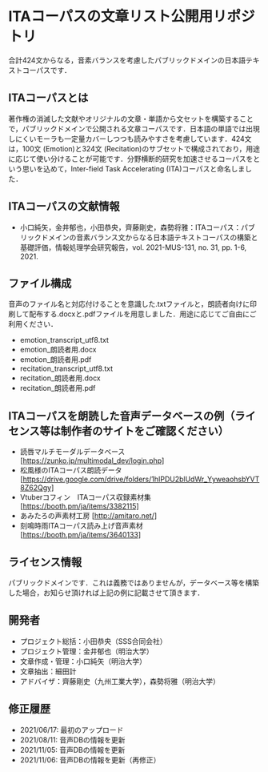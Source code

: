 # ITAコーパスの文章リスト公開用リポジトリ
合計424文からなる，音素バランスを考慮したパブリックドメインの日本語テキストコーパスです．

## ITAコーパスとは
著作権の消滅した文献やオリジナルの文章・単語から文セットを構築することで，パブリックドメインで公開される文章コーパスです．日本語の単語では出現しにくいモーラも一定量カバーしつつも読みやすさを考慮しています．424文は，100文 (Emotion)と324文 (Recitation)のサブセットで構成されており，用途に応じて使い分けることが可能です．分野横断的研究を加速させるコーパスをという思いを込めて，Inter-field Task Accelerating (ITA)コーパスと命名しました．

## ITAコーパスの文献情報
- 小口純矢，金井郁也，小田恭央，齊藤剛史，森勢将雅：ITAコーパス：パブリックドメインの音素バランス文からなる日本語テキストコーパスの構築と基礎評価，情報処理学会研究報告，vol. 2021-MUS-131, no. 31, pp. 1-6, 2021.

## ファイル構成
音声のファイル名と対応付けることを意識した.txtファイルと，朗読者向けに印刷して配布する.docxと.pdfファイルを用意しました．用途に応じてご自由にご利用ください．
- emotion_transcript_utf8.txt
- emotion_朗読者用.docx
- emotion_朗読者用.pdf
- recitation_transcript_utf8.txt
- recitation_朗読者用.docx
- recitation_朗読者用.pdf

## ITAコーパスを朗読した音声データベースの例（ライセンス等は制作者のサイトをご確認ください）
- 読唇マルチモーダルデータベース [https://zunko.jp/multimodal_dev/login.php]
- 松風様のITAコーパス朗読データ [https://drive.google.com/drive/folders/1hIPDU2blUdWr_YyweaohsbYVT8Z62Qgy]
- Vtuberコフィン　ITAコーパス収録素材集 [https://booth.pm/ja/items/3382115]
- あみたろの声素材工房 [http://amitaro.net/]
- 刻鳴時雨ITAコーパス読み上げ音声素材 [https://booth.pm/ja/items/3640133]

## ライセンス情報
パブリックドメインです．これは義務ではありませんが，データベース等を構築した場合，お知らせ頂ければ上記の例に記載させて頂きます．

## 開発者
- プロジェクト総括：小田恭央（SSS合同会社）
- プロジェクト管理：金井郁也（明治大学）
- 文章作成・管理：小口純矢（明治大学）
- 文章抽出：細田計
- アドバイザ：齊藤剛史（九州工業大学），森勢将雅（明治大学）

## 修正履歴
- 2021/06/17: 最初のアップロード
- 2021/08/11: 音声DBの情報を更新
- 2021/11/05: 音声DBの情報を更新
- 2021/11/06: 音声DBの情報を更新（再修正）
